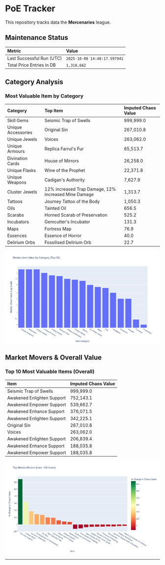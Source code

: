 # PoE Tracker

This repository tracks data the **Mercenaries** league.

## Maintenance Status

<!-- START_MAINTENANCE -->
| Metric | Value |
|:---|:---|
| Last Successful Run (UTC) | `2025-10-08 14:48:17.597941` |
| Total Price Entries in DB | `1,318,662` |

<!-- END_MAINTENANCE -->

## Category Analysis

<!-- START_CATEGORY_ANALYSIS -->
### Most Valuable Item by Category
| Category | Top Item | Imputed Chaos Value |
| :--- | :--- | :--- |
| Skill Gems | Seismic Trap of Swells | 999,999.0 |
| Unique Accessories | Original Sin | 267,010.8 |
| Unique Jewels | Voices | 263,062.0 |
| Unique Armours | Replica Farrul's Fur | 65,513.7 |
| Divination Cards | House of Mirrors | 26,258.0 |
| Unique Flasks | Wine of the Prophet | 22,371.8 |
| Unique Weapons | Cadigan's Authority | 7,627.9 |
| Cluster Jewels | 12% increased Trap Damage, 12% increased Mine Damage | 1,313.7 |
| Tattoos | Journey Tattoo of the Body | 1,050.3 |
| Oils | Tainted Oil | 656.5 |
| Scarabs | Horned Scarab of Preservation | 525.2 |
| Incubators | Gemcutter's Incubator | 131.3 |
| Maps | Fortress Map | 76.9 |
| Essences | Essence of Horror | 40.0 |
| Delirium Orbs | Fossilised Delirium Orb | 22.7 |


![Category Analysis Chart](charts/category_analysis.png)
<!-- END_CATEGORY_ANALYSIS -->

## Market Movers & Overall Value

<!-- START_ANALYSIS -->
### Top 10 Most Valuable Items (Overall)
| Item | Imputed Chaos Value |
| :--- | :--- |
| Seismic Trap of Swells | 999,999.0 |
| Awakened Enlighten Support | 752,143.1 |
| Awakened Empower Support | 539,662.7 |
| Awakened Enhance Support | 376,071.5 |
| Awakened Enlighten Support | 342,225.1 |
| Original Sin | 267,010.8 |
| Voices | 263,062.0 |
| Awakened Enlighten Support | 206,839.4 |
| Awakened Enhance Support | 188,035.8 |
| Awakened Empower Support | 188,035.8 |


![Market Movers Chart](charts/market_movers.png)
<!-- END_ANALYSIS -->

---
